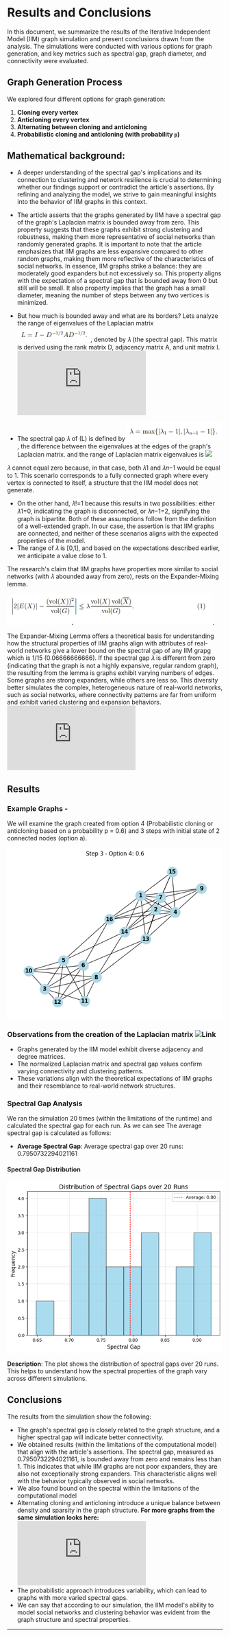 # Results and Conclusions 

In this document, we summarize the results of the Iterative Independent Model (IIM) graph simulation and present conclusions drawn from the analysis. The simulations were conducted with various options for graph generation, and key metrics such as spectral gap, graph diameter, and connectivity were evaluated.

## Graph Generation Process

We explored four different options for graph generation:

1. **Cloning every vertex** 
2. **Anticloning every vertex** 
3. **Alternating between cloning and anticloning** 
4. **Probabilistic cloning and anticloning (with probability `p`)**

## Mathematical background:
- A deeper understanding of the spectral gap's implications and its connection to clustering and network resilience is crucial to determining whether our findings support or contradict the article's assertions. By refining and analyzing the model, we strive to gain meaningful insights into the behavior of IIM graphs in this context.
  
- The article asserts that the graphs generated by IIM have a spectral gap of the graph's Laplacian matrix is bounded away from zero. This property suggests that these graphs exhibit strong clustering and robustness, making them more representative of social networks than randomly generated graphs. It is important to note that the article emphasizes that IIM graphs are less expansive compared to other random graphs, making them more reflective of the characteristics of social networks. In essence, IIM graphs strike a balance: they are moderately good expanders but not excessively so. This property aligns with the expectation of a spectral gap that is bounded away from 0 but still will be small. It also property implies that the graph has a small diameter, meaning the number of steps between any two vertices is minimized.
  
- But how much is bounded away and what are its borders?
Lets analyze the range of eigenvalues of the Laplacian matrix![](https://github.com/Ayo1a/Final-research-project/blob/main/images/Laplacian.PNG), denoted by 𝜆 (the spectral gap). This matrix is derived using the rank matrix D, adjacency matrix A, and unit matrix I.
![see here the results of the various matrices in the Laplacian calculation created by running the code](https://github.com/Ayo1a/Final-research-project/blob/main/Results%20of%20Laplacian%20Matrices.md)
- The spectral gap 𝜆 of (L) is defined by![](https://github.com/Ayo1a/Final-research-project/blob/main/images/spectral%20gap.PNG), the difference between the eigenvalues ​​at the edges of the graph's Laplacian matrix. 
and the range of Laplacian matrix eigenvalues is ![](https://github.com/user-attachments/assets/cbd49990-498c-4bb5-8e50-e847ffacb4f5)

𝜆 cannot equal zero because, in that case, both 𝜆1 and 𝜆𝑛−1 would be equal to 1. This scenario corresponds to a fully connected graph where every vertex is connected to itself, a structure that the IIM model does not generate.
- On the other hand, 𝜆!=1 because this results in two possibilities: either 𝜆1=0, indicating the graph is disconnected, or 𝜆𝑛−1=2, signifying the graph is bipartite. Both of these assumptions follow from the definition of a well-extended graph.
In our case, the assertion is that IIM graphs are connected, and neither of these scenarios aligns with the expected properties of the model.
- The range of 𝜆 is [0,1], and based on the expectations described earlier, we anticipate a value close to 1.

The research's claim that IIM graphs have properties more similar to social networks (with 𝜆 abounded away from zero), rests on the Expander-Mixing lemma. 

![](https://github.com/Ayo1a/Final-research-project/blob/main/images/lemma%203.1.PNG).

The Expander-Mixing Lemma offers a theoretical basis for understanding how the structural properties of IIM graphs align with attributes of real-world networks give a lower bound on the spectral gap of any IIM grapg which is 1/15 (0.06666666666). If the spectral gap 𝜆 is different from zero (indicating that the graph is not a highly expansive, regular random graph), the resulting from the lemma is graphs exhibit varying numbers of edges. Some graphs are strong expanders, while others are less so. This diversity better simulates the complex, heterogeneous nature of real-world networks, such as social networks, where connectivity patterns are far from uniform and exhibit varied clustering and expansion behaviors. ![For a detailed explanation, refer to this section.](https://github.com/Ayo1a/Final-research-project/blob/main/Expander-Mixing%20Lemma.md)

## Results

### Example Graphs - 
We will examine the graph created from option 4 (Probabilistic cloning or anticloning based on a probability p = 0.6) and 3 steps with initial state of 2 connected nodes (option a).

![](https://github.com/Ayo1a/Final-research-project/blob/main/images/example%20graph%20for%20results_3.png)

### Observations from the creation of the Laplacian matrix ![Link]((https://github.com/Ayo1a/Final-research-project/blob/main/Results%20of%20Laplacian%20Matrices.md))

- Graphs generated by the IIM model exhibit diverse adjacency and degree matrices.
- The normalized Laplacian matrix and spectral gap values confirm varying connectivity and clustering patterns.
- These variations align with the theoretical expectations of IIM graphs and their resemblance to real-world network structures.

### Spectral Gap Analysis

We ran the simulation 20 times (within the limitations of the runtime) and calculated the spectral gap for each run. As we can see The average spectral gap is calculated as follows:

- **Average Spectral Gap**: Average spectral gap over 20 runs: 0.7950732294021161

#### Spectral Gap Distribution
![Spectral Gap Distribution](images/spectral_gap_distribution.png)

**Description**: The plot shows the distribution of spectral gaps over 20 runs. This helps to understand how the spectral properties of the graph vary across different simulations.

## Conclusions

The results from the simulation show the following:

- The graph's spectral gap is closely related to the graph structure, and a higher spectral gap will indicate better connectivity.
- We obtained results (within the limitations of the computational model) that align with the article's assertions. The spectral gap, measured as 0.7950732294021161, is bounded away from zero and remains less than 1. This indicates that while IIM graphs are not poor expanders, they are also not exceptionally strong expanders. This characteristic aligns well with the behavior typically observed in social networks.
- We also found bound on the spectral within the limitations of the computational model
- Alternating cloning and anticloning introduce a unique balance between density and sparsity in the graph structure. **For more graphs from the same simulation looks here:** ![more graphs from the this simulation](https://github.com/Ayo1a/Final-research-project/blob/main/more%20graphs%20from%20the%20simulation.md)
- The probabilistic approach introduces variability, which can lead to graphs with more varied spectral gaps.
- We can say that according to our simulation, the IIM model's ability to model social networks and clustering behavior was evident from the graph structure and spectral properties.



---


